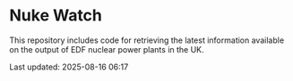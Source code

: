 # Nuke Watch

This repository includes code for retrieving the latest information available on the output of EDF nuclear power plants in the UK.

Last updated: 2025-08-16 06:17